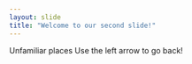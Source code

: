 ```yaml
---
layout: slide
title: "Welcome to our second slide!"
---
```

Unfamiliar places
Use the left arrow to go back!
